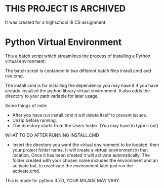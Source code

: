 # THIS PROJECT IS ARCHIVED
It was created for a highschool IB CS assignment.

# Python Virtual Environment
This a batch script which streamlines the process of installing a Python virtual environment.

The batch script is contained in two different batch files install.cmd and nve.cmd.

The install cmd is for installing the dependency you may have it if you have already installed the 
python library virtual environment.  It also adds the directory to your path variable for later usage.

Some things of note:

* After you have run install.cmd it will delete itself to prevent issues.
* Unzip before running.
* The directory starts from the Users folder. (You may have to type it out)

WHAT TO DO AFTER RUNNING INSTALL.CMD

* Insert the directory you want the virtual environment to be located, then your project folder name. It will 
create a virtual environment in that location. Once it has been created it will activate automatically. The 
folder created with your chosen name includes the environment and an activate.bat, to reactivate the environment 
later just run the activate.cmd.

This is made for python 3.7.0, YOUR MILAGE MAY VARY.
